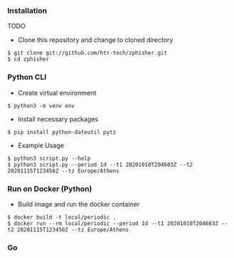 ### Installation
TODO
- Clone this repository and change to cloned directory
```
$ git clone git://github.com/htr-tech/zphisher.git
$ cd zphisher
```

### Python CLI
- Create virtual environment
```
$ python3 -m venv env
```
- Install necessary packages
```
$ pip install python-dateutil pytz
```
- Example Usage
```
$ python3 script.py --help
$ python3 script.py --period 1d --t1 20201010T204603Z --t2 20201115T123456Z --tz Europe/Athens 
```


### Run on Docker (Python)

- Build image and run the docker container
```
$ docker build -t local/periodic .
$ docker run --rm local/periodic --period 1d --t1 20201010T204603Z --t2 20201115T123456Z --tz Europe/Athens
```

### Go

### 